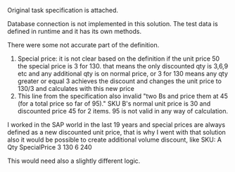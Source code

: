 Original task specification is attached.

Database connection is not implemented in this solution. The test data is defined in runtime and it has its own methods.

There were some not accurate part of the definition.
1. Special price: it is not clear based on the definition if the unit price 50 the special price is 3 for 130. that means the only discounted qty is 3,6,9 etc and any additional qty is on normal price, or 3 for 130 means any qty greater or equal 3 achieves the discount and changes the unit price to 130/3 and calculates with this new price
2. This line from the specification also invalid "two Bs and price them at 45 (for a total price so far of 95)." SKU B's normal unit price is 30 and discounted price 45 for 2 items. 95 is not valid in any way of calculation.

I worked in the SAP world in the last 19 years and special prices are always defined as a new discounted unit price, that is why I went with that solution also it would be possible to create additional volume discount, like 
  SKU: A
  Qty    SpecialPrice
  3      130
  6      240

This would need also a slightly different logic.


